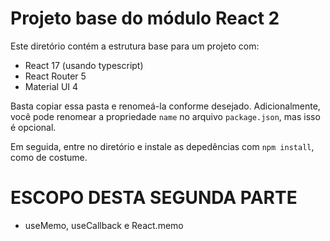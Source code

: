 # Projeto base do módulo React 2

Este diretório contém a estrutura base para um projeto com:

-   React 17 (usando typescript)
-   React Router 5
-   Material UI 4

Basta copiar essa pasta e renomeá-la conforme desejado. Adicionalmente, você pode renomear a
propriedade `name` no arquivo `package.json`, mas isso é opcional.

Em seguida, entre no diretório e instale as depedências com `npm install`, como de costume.

# ESCOPO DESTA SEGUNDA PARTE

-   useMemo, useCallback e React.memo
